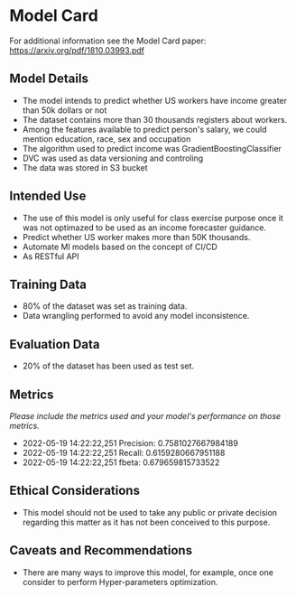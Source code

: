 # Model Card

For additional information see the Model Card paper: https://arxiv.org/pdf/1810.03993.pdf

## Model Details

- The model intends to predict whether US workers have income greater than 50k dollars or not
- The dataset contains more than 30 thousands registers about workers.
- Among the features available to predict person's salary, we could mention education, race, sex and occupation
- The algorithm used to predict income was GradientBoostingClassifier
- DVC was used as data versioning and controling
- The data was stored in S3 bucket

## Intended Use

- The use of this model is only useful for class exercise purpose once it was not optimazed to be used as an income forecaster guidance.
- Predict whether US worker makes more than 50K thousands.
- Automate Ml models based on the concept of CI/CD
- As RESTful API

## Training Data

- 80% of the dataset was set as training data.
- Data wrangling performed to avoid any model inconsistence.

## Evaluation Data

- 20% of the dataset has been used as test set.

## Metrics

_Please include the metrics used and your model's performance on those metrics._

- 2022-05-19 14:22:22,251 Precision: 0.7581027667984189
- 2022-05-19 14:22:22,251 Recall: 0.6159280667951188
- 2022-05-19 14:22:22,251 fbeta: 0.679659815733522

## Ethical Considerations

- This model should not be used to take any public or private decision regarding this matter as it has not been conceived to this purpose.

## Caveats and Recommendations

- There are many ways to improve this model, for example, once one consider to perform Hyper-parameters optimization.
